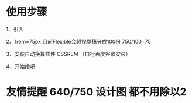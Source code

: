 # 使用步骤

 1、引入 <script src="http://g.tbcdn.cn/mtb/lib-flexible/0.3.4/??flexible_css.js,flexible.js"></script>

 2、1rem=75px  目前Flexible会将视觉稿分成100份   750/100=75

 3、安装自动换算插件 CSSREM （自行百度谷歌安装）

 4、开始撸吧


 # 友情提醒  640/750 设计图  都不用除以2
